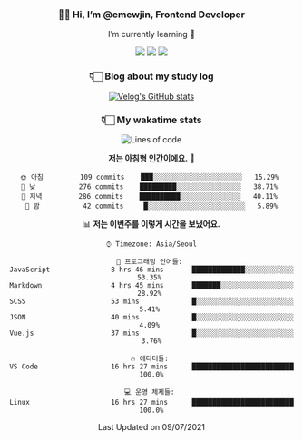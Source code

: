 <div align='center'>
  
### 👋🏻 Hi, I’m @emewjin, Frontend Developer 
I’m currently learning 🌱 
    
  <img src="https://img.shields.io/badge/javascript-F7DF1E?style=for-the-badge&logo=javascript&logoColor=black"/>
  <img src="https://img.shields.io/badge/react.js-61DAFB?style=for-the-badge&logo=react&logoColor=black"/>
    <img src="https://img.shields.io/badge/vue.js-4FC08D?style=for-the-badge&logo=vue.js&logoColor=white"/>

### 👇🏻 Blog about my study log
 [![Velog's GitHub stats](https://velog-readme-stats.vercel.app/api?name=1703979&tag=javascript)](https://github.com/eungyeole/velog-readme-stats)


### 👇🏻 My wakatime stats  
  
<!--START_SECTION:waka-->
![Lines of code](https://img.shields.io/badge/%EC%A0%80%EB%8A%94%20%EC%97%AC%ED%83%9C%EA%B9%8C%EC%A7%80%20-52691%20%EC%A4%84%EC%9D%98%20%EC%BD%94%EB%93%9C%EB%A5%BC%20%EC%9E%91%EC%84%B1%ED%96%88%EC%96%B4%EC%9A%94.-blue)

**저는 아침형 인간이에요. 🐤** 

```text
🌞 아침         109 commits    ███░░░░░░░░░░░░░░░░░░░░░░   15.29% 
🌆 낮　         276 commits    █████████░░░░░░░░░░░░░░░░   38.71% 
🌃 저녁         286 commits    ██████████░░░░░░░░░░░░░░░   40.11% 
🌙 밤　         42 commits     █░░░░░░░░░░░░░░░░░░░░░░░░   5.89%

```


📊 **저는 이번주를 이렇게 시간을 보냈어요.** 

```text
⌚︎ Timezone: Asia/Seoul

💬 프로그래밍 언어들: 
JavaScript               8 hrs 46 mins       █████████████░░░░░░░░░░░░   53.35% 
Markdown                 4 hrs 45 mins       ███████░░░░░░░░░░░░░░░░░░   28.92% 
SCSS                     53 mins             █░░░░░░░░░░░░░░░░░░░░░░░░   5.41% 
JSON                     40 mins             █░░░░░░░░░░░░░░░░░░░░░░░░   4.09% 
Vue.js                   37 mins             █░░░░░░░░░░░░░░░░░░░░░░░░   3.76%

🔥 에디터들: 
VS Code                  16 hrs 27 mins      █████████████████████████   100.0%

💻 운영 체제들: 
Linux                    16 hrs 27 mins      █████████████████████████   100.0%

```


 Last Updated on 09/07/2021
<!--END_SECTION:waka-->
 </div>
<!---
Emewjin/Emewjin is a ✨ special ✨ repository because its `README.md` (this file) appears on your GitHub profile.
You can click the Preview link to take a look at your changes.
--->
